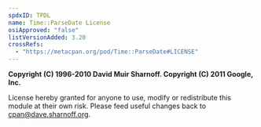 ```yaml
---
spdxID: TPDL
name: Time::ParseDate License
osiApproved: "false"
listVersionAdded: 3.20
crossRefs: 
  - "https://metacpan.org/pod/Time::ParseDate#LICENSE"
---
```


**Copyright (C) 1996-2010 David Muir Sharnoff. Copyright (C) 2011 Google, Inc.**

License hereby granted for anyone to use, modify or redistribute this module at their own risk. Please feed useful changes back to cpan@dave.sharnoff.org.
